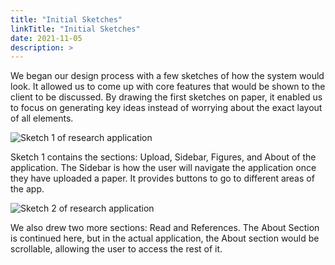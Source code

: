 ```yaml
---
title: "Initial Sketches"
linkTitle: "Initial Sketches"
date: 2021-11-05
description: >
---
```

We began our design process with a few sketches of how the system would look. It allowed us to come up with core features that would be shown to the client to be discussed. By drawing the first sketches on paper, it enabled us to focus on generating key ideas instead of worrying about the exact layout of all elements.

![Sketch 1 of research application](/images/sketch1.jpg "Sketch 1")

Sketch 1 contains the sections: Upload, Sidebar, Figures, and About of the application.
The Sidebar is how the user will navigate the application once they have uploaded a paper. It provides buttons to go to different areas of the app.

![Sketch 2 of research application](/images/sketch2.jpg "Sketch 2")

We also drew two more sections: Read and References. The About Section is continued here, but in the actual application, the About section would be scrollable, allowing the user to access the rest of it.
